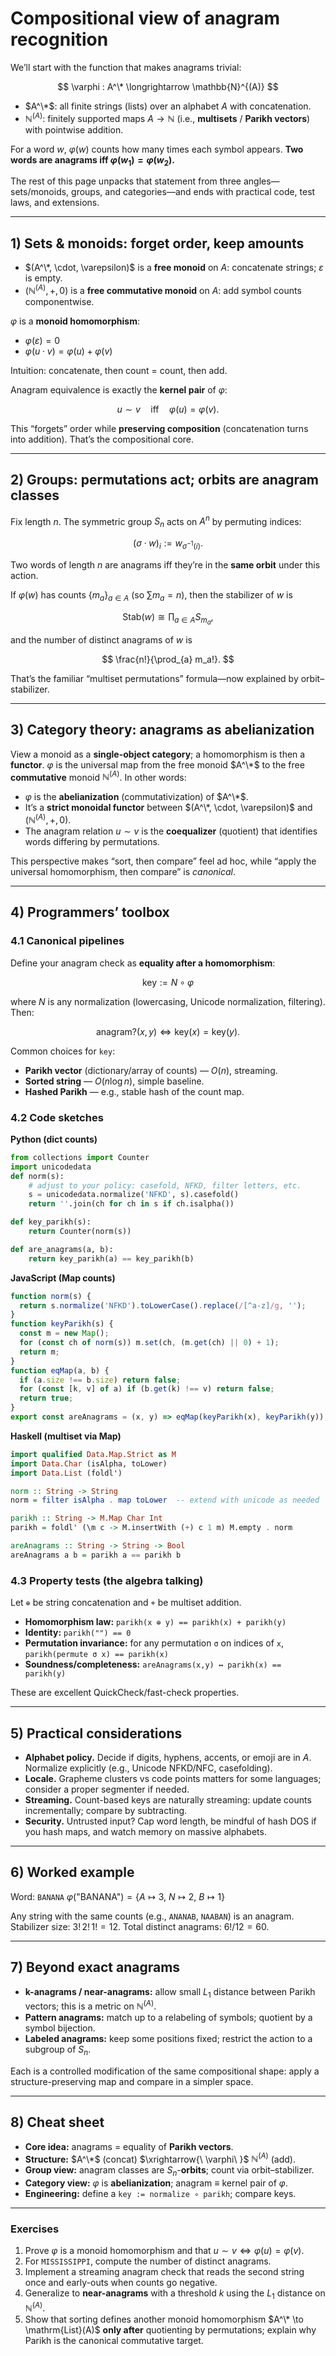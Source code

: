 # Compositional view of anagram recognition

We’ll start with the function that makes anagrams trivial:

$$
\varphi : A^\* \longrightarrow \mathbb{N}^{(A)}
$$

* $A^\*$: all finite strings (lists) over an alphabet $A$ with concatenation.
* $\mathbb{N}^{(A)}$: finitely supported maps $A \to \mathbb{N}$ (i.e., **multisets** / **Parikh vectors**) with pointwise addition.

For a word $w$, $\varphi(w)$ counts how many times each symbol appears.
**Two words are anagrams iff $\varphi(w_1) = \varphi(w_2)$.**

The rest of this page unpacks that statement from three angles—sets/monoids, groups, and categories—and ends with practical code, test laws, and extensions.

---

## 1) Sets & monoids: forget order, keep amounts

* $(A^\*, \cdot, \varepsilon)$ is a **free monoid** on $A$: concatenate strings; $\varepsilon$ is empty.
* $(\mathbb{N}^{(A)}, +, 0)$ is a **free commutative monoid** on $A$: add symbol counts componentwise.

$\varphi$ is a **monoid homomorphism**:

* $\varphi(\varepsilon) = 0$
* $\varphi(u \cdot v) = \varphi(u) + \varphi(v)$

Intuition: concatenate, then count = count, then add.

Anagram equivalence is exactly the **kernel pair** of $\varphi$:

$$
u \sim v \quad\text{iff}\quad \varphi(u) = \varphi(v).
$$

This “forgets” order while **preserving composition** (concatenation turns into addition). That’s the compositional core.

---

## 2) Groups: permutations act; orbits are anagram classes

Fix length $n$. The symmetric group $S_n$ acts on $A^n$ by permuting indices:

$$
(\sigma \cdot w)_i := w_{\sigma^{-1}(i)}.
$$

Two words of length $n$ are anagrams iff they’re in the **same orbit** under this action.

If $\varphi(w)$ has counts $\{m_a\}_{a\in A}$ (so $\sum m_a = n$), then the stabilizer of $w$ is

$$
\mathrm{Stab}(w) \cong \prod_{a\in A} S_{m_a},
$$

and the number of distinct anagrams of $w$ is

$$
\frac{n!}{\prod_{a} m_a!}.
$$

That’s the familiar “multiset permutations” formula—now explained by orbit–stabilizer.

---

## 3) Category theory: anagrams as abelianization

View a monoid as a **single-object category**; a homomorphism is then a **functor**.
$\varphi$ is the universal map from the free monoid $A^\*$ to the free **commutative** monoid $\mathbb{N}^{(A)}$. In other words:

* $\varphi$ is the **abelianization** (commutativization) of $A^\*$.
* It’s a **strict monoidal functor** between $(A^\*, \cdot, \varepsilon)$ and $(\mathbb{N}^{(A)}, +, 0)$.
* The anagram relation $u \sim v$ is the **coequalizer** (quotient) that identifies words differing by permutations.

This perspective makes “sort, then compare” feel ad hoc, while “apply the universal homomorphism, then compare” is *canonical*.

---

## 4) Programmers’ toolbox

### 4.1 Canonical pipelines

Define your anagram check as **equality after a homomorphism**:

$$
\text{key} := N \circ \varphi
$$

where $N$ is any normalization (lowercasing, Unicode normalization, filtering). Then:

$$
\text{anagram?}(x,y) \iff \text{key}(x) = \text{key}(y).
$$

Common choices for `key`:

* **Parikh vector** (dictionary/array of counts) — $O(n)$, streaming.
* **Sorted string** — $O(n \log n)$, simple baseline.
* **Hashed Parikh** — e.g., stable hash of the count map.

### 4.2 Code sketches

**Python (dict counts)**

```python
from collections import Counter
import unicodedata
def norm(s):
    # adjust to your policy: casefold, NFKD, filter letters, etc.
    s = unicodedata.normalize('NFKD', s).casefold()
    return ''.join(ch for ch in s if ch.isalpha())

def key_parikh(s):
    return Counter(norm(s))

def are_anagrams(a, b):
    return key_parikh(a) == key_parikh(b)
```

**JavaScript (Map counts)**

```js
function norm(s) {
  return s.normalize('NFKD').toLowerCase().replace(/[^a-z]/g, '');
}
function keyParikh(s) {
  const m = new Map();
  for (const ch of norm(s)) m.set(ch, (m.get(ch) || 0) + 1);
  return m;
}
function eqMap(a, b) {
  if (a.size !== b.size) return false;
  for (const [k, v] of a) if (b.get(k) !== v) return false;
  return true;
}
export const areAnagrams = (x, y) => eqMap(keyParikh(x), keyParikh(y));
```

**Haskell (multiset via Map)**

```haskell
import qualified Data.Map.Strict as M
import Data.Char (isAlpha, toLower)
import Data.List (foldl')

norm :: String -> String
norm = filter isAlpha . map toLower  -- extend with unicode as needed

parikh :: String -> M.Map Char Int
parikh = foldl' (\m c -> M.insertWith (+) c 1 m) M.empty . norm

areAnagrams :: String -> String -> Bool
areAnagrams a b = parikh a == parikh b
```

### 4.3 Property tests (the algebra talking)

Let `⊕` be string concatenation and `+` be multiset addition.

* **Homomorphism law:** `parikh(x ⊕ y) == parikh(x) + parikh(y)`
* **Identity:** `parikh("") == 0`
* **Permutation invariance:** for any permutation `σ` on indices of `x`,
  `parikh(permute σ x) == parikh(x)`
* **Soundness/completeness:** `areAnagrams(x,y) ↔ parikh(x) == parikh(y)`

These are excellent QuickCheck/fast-check properties.

---

## 5) Practical considerations

* **Alphabet policy.** Decide if digits, hyphens, accents, or emoji are in $A$. Normalize explicitly (e.g., Unicode NFKD/NFC, casefolding).
* **Locale.** Grapheme clusters vs code points matters for some languages; consider a proper segmenter if needed.
* **Streaming.** Count-based keys are naturally streaming: update counts incrementally; compare by subtracting.
* **Security.** Untrusted input? Cap word length, be mindful of hash DOS if you hash maps, and watch memory on massive alphabets.

---

## 6) Worked example

Word: `BANANA`
$\varphi(\text{"BANANA"}) = \{ A \mapsto 3,\ N \mapsto 2,\ B \mapsto 1 \}$

Any string with the same counts (e.g., `ANANAB`, `NAABAN`) is an anagram.
Stabilizer size: $3!\,2!\,1! = 12$.
Total distinct anagrams: $6! / 12 = 60$.

---

## 7) Beyond exact anagrams

* **k-anagrams / near-anagrams:** allow small $L_1$ distance between Parikh vectors; this is a metric on $\mathbb{N}^{(A)}$.
* **Pattern anagrams:** match up to a relabeling of symbols; quotient by a symbol bijection.
* **Labeled anagrams:** keep some positions fixed; restrict the action to a subgroup of $S_n$.

Each is a controlled modification of the same compositional shape: apply a structure-preserving map and compare in a simpler space.

---

## 8) Cheat sheet

* **Core idea:** anagrams = equality of **Parikh vectors**.
* **Structure:** $A^\*$ (concat) $\xrightarrow{\ \varphi\ }$ $\mathbb{N}^{(A)}$ (add).
* **Group view:** anagram classes are $S_n$-**orbits**; count via orbit–stabilizer.
* **Category view:** $\varphi$ is **abelianization**; anagram ≡ kernel pair of $\varphi$.
* **Engineering:** define a `key := normalize ∘ parikh`; compare keys.

---

### Exercises

1. Prove $\varphi$ is a monoid homomorphism and that $u \sim v \iff \varphi(u)=\varphi(v)$.
2. For `MISSISSIPPI`, compute the number of distinct anagrams.
3. Implement a streaming anagram check that reads the second string once and early-outs when counts go negative.
4. Generalize to **near-anagrams** with a threshold $k$ using the $L_1$ distance on $\mathbb{N}^{(A)}$.
5. Show that sorting defines another monoid homomorphism $A^\* \to \mathrm{List}(A)$ **only after** quotienting by permutations; explain why Parikh is the canonical commutative target.
